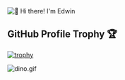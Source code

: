 <img src="https://raw.githubusercontent.com/Edwin /Edwin /main/intro.gif" alt="👋 Hi there! I'm Edwin" title="👋 Hi there! I'm Edwin"/>

<div align="justify">

## GitHub Profile Trophy 🏆
[![trophy](https://github-profile-trophy.vercel.app/?username=edwinkuruvila10&row=1&margin-w=40)](https://github.com/ryo-ma/github-profile-trophy)

<img data-target="animated-image.replacedImage" alt="dino.gif" class="AnimatedImagePlayer-animatedImage" src="https://github.com/saadeghi/saadeghi/raw/master/dino.gif" style="display: block; opacity: 1;">


